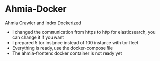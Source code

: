 # Ahmia-Docker
Ahmia Crawler and Index Dockerized
- I changed the communication from https to http for elasticsearch, you can change it if you want
- I prepared 5 tor instance instead of 100 instance with tor fleet
- Everything is ready, use the docker-compose file
- The ahmia-frontend docker container is not ready yet
